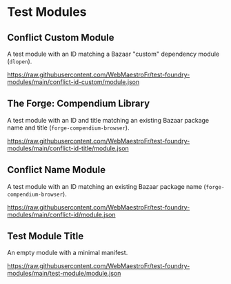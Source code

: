 # Test Modules

## Conflict Custom Module

A test module with an ID matching a Bazaar "custom" dependency module (`dlopen`).

https://raw.githubusercontent.com/WebMaestroFr/test-foundry-modules/main/conflict-id-custom/module.json

## The Forge: Compendium Library

A test module with an ID and title matching an existing Bazaar package name and title (`forge-compendium-browser`).

https://raw.githubusercontent.com/WebMaestroFr/test-foundry-modules/main/conflict-id-title/module.json

## Conflict Name Module

A test module with an ID matching an existing Bazaar package name (`forge-compendium-browser`).

https://raw.githubusercontent.com/WebMaestroFr/test-foundry-modules/main/conflict-id/module.json

## Test Module Title

An empty module with a minimal manifest.

https://raw.githubusercontent.com/WebMaestroFr/test-foundry-modules/main/test-module/module.json

